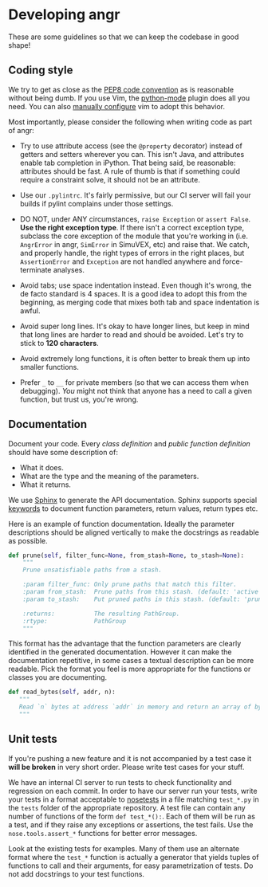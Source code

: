 # Developing angr

These are some guidelines so that we can keep the codebase in good shape!

## Coding style
We try to get as close as the [PEP8 code convention](http://legacy.python.org/dev/peps/pep-0008/) as is reasonable without being dumb. If you use Vim, the [python-mode](https://github.com/klen/python-mode) plugin does all you need. You can also [manually configure](https://wiki.python.org/moin/Vim) vim to adopt this behavior.

Most importantly, please consider the following when writing code as part of angr:

- Try to use attribute access (see the `@property` decorator) instead of getters and setters wherever you can. This isn't Java, and attributes enable tab completion in iPython. That being said, be reasonable: attributes should be fast. A rule of thumb is that if something could require a constraint solve, it should not be an attribute.

- Use our `.pylintrc`. It's fairly permissive, but our CI server will fail your builds if pylint complains under those settings.

- DO NOT, under ANY circumstances, `raise Exception` or `assert False`. **Use the right exception type**. If there isn't a correct exception type, subclass the core exception of the module that you're working in (i.e. `AngrError` in angr, `SimError` in SimuVEX, etc) and raise that. We catch, and properly handle, the right types of errors in the right places, but `AssertionError` and `Exception` are not handled anywhere and force-terminate analyses.

- Avoid tabs; use space indentation instead. Even though it's wrong, the de facto standard is 4 spaces. It is a good idea to adopt this from the beginning, as merging code that mixes both tab and space indentation is awful.

- Avoid super long lines. It's okay to have longer lines, but keep in mind that long lines are harder to read and should be avoided. Let's try to stick to **120 characters**.

- Avoid extremely long functions, it is often better to break them up into smaller functions.

- Prefer `_` to `__` for private members (so that we can access them when debugging). *You* might not think that anyone has a need to call a given function, but trust us, you're wrong.

## Documentation 
Document your code. Every *class definition* and *public function definition* should have some description of:
 - What it does.
 - What are the type and the meaning of the parameters.
 - What it returns.

We use [Sphinx](http://www.sphinx-doc.org/en/stable/) to generate the API documentation. Sphinx supports special [keywords](http://www.sphinx-doc.org/en/stable/domains.html#info-field-lists) to document function parameters, return values, return types etc. 

Here is an example of function documentation. Ideally the parameter descriptions should be aligned vertically to make the docstrings as readable as possible. 

```python
def prune(self, filter_func=None, from_stash=None, to_stash=None):
    """
    Prune unsatisfiable paths from a stash.

    :param filter_func: Only prune paths that match this filter.
    :param from_stash:  Prune paths from this stash. (default: 'active')
    :param to_stash:    Put pruned paths in this stash. (default: 'pruned')

    :returns:           The resulting PathGroup.
    :rtype:             PathGroup
    """
 ```

This format has the advantage that the function parameters are clearly identified in the generated documentation. However it can make the documentation repetitive, in some cases a textual description can be more readable. Pick the format you feel is more appropriate for the functions or classes you are documenting. 

 ```python
 def read_bytes(self, addr, n):
    """
    Read `n` bytes at address `addr` in memory and return an array of bytes.
    """
 ```
 
## Unit tests
If you're pushing a new feature and it is not accompanied by a test case it **will be broken** in very short order. Please write test cases for your stuff.

We have an internal CI server to run tests to check functionality and regression on each commit. In order to have our server run your tests, write your tests in a format acceptable to [nosetests](https://nose.readthedocs.org/en/latest/) in a file matching `test_*.py` in the `tests` folder of the appropriate repository. A test file can contain any number of functions of the form `def test_*():`. Each of them will be run as a test, and if they raise any exceptions or assertions, the test fails. Use the `nose.tools.assert_*` functions for better error messages.

Look at the existing tests for examples. Many of them use an alternate format where the `test_*` function is actually a generator that yields tuples of functions to call and their arguments, for easy parametrization of tests. Do not add docstrings to your test functions.

